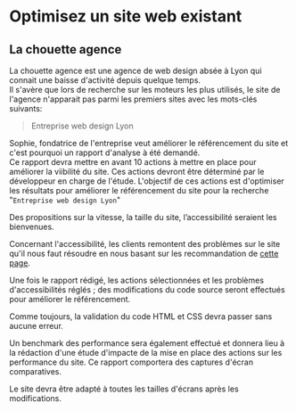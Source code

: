 # Optimisez un site web existant

## La chouette agence

La chouette agence est une agence de web design absée à Lyon qui connait une baisse d'activité depuis quelque temps.  
Il s'avère que lors de recherche sur les moteurs les plus utilisés, le site de l'agence n'apparait pas parmi les premiers sites avec les mots-clés suivants:

> Entreprise web design Lyon

Sophie, fondatrice de l'entreprise veut améliorer le référencement du site et c'est pourquoi un rapport d'analyse à été demandé.  
Ce rapport devra mettre en avant 10 actions à mettre en place pour améliorer la viibilité du site. Ces actions devront être déterminé par le développeur en charge de l'étude.
L'objectif de ces actions est d'optimiser les résultats pour améliorer le référencement du site pour la recherche "`Entreprise web design Lyon`"

Des propositions sur la vitesse, la taille du site, l’accessibilité seraient les bienvenues.

Concernant l'accessibilité, les clients remontent des problèmes sur le site qu'il nous faut résoudre en nous basant sur les recommandation de [cette page](https://developer.mozilla.org/fr/docs/Web/Accessibility/Mobile_accessibility_checklist).

Une fois le rapport rédigé, les actions sélectionnées et les problèmes d'accessibilités réglés ; des modifications du code source seront effectués pour améliorer le référencement.

Comme toujours, la validation du code HTML et CSS devra passer sans aucune erreur.

Un benchmark des performance sera également effectué et donnera lieu à la rédaction d'une étude d'impacte de la mise en place des actions sur les performance du site. Ce rapport comportera des captures d'écran comparatives.

Le site devra être adapté à toutes les tailles d'écrans après les modifications.